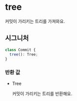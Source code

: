 # tree

커밋이 가리키는 트리를 가져와요.

## 시그니처

```ts
class Commit {
  tree(): Tree;
}
```

### 반환 값

<ul class="param-ul">
  <li class="param-li param-li-root">
    <span class="param-type">Tree</span>
    <br>
    <p class="param-description">커밋이 가리키는 트리를 반환해요.</p>
  </li>
</ul>